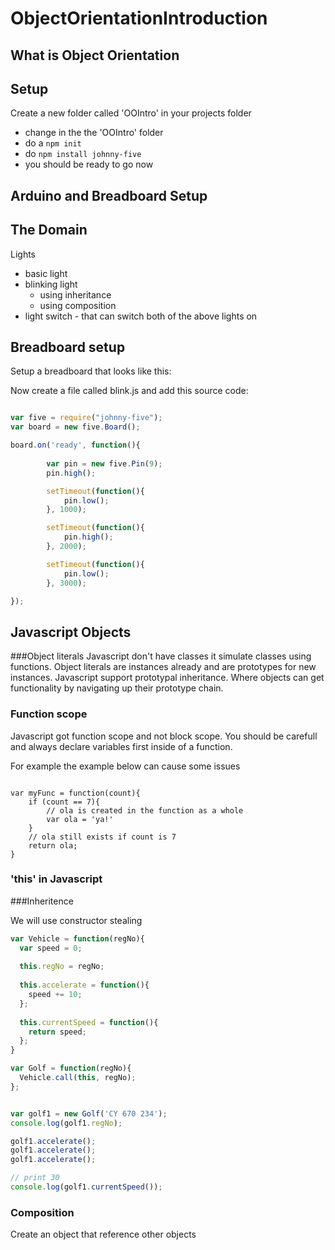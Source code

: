 # ObjectOrientationIntroduction

## What is Object Orientation

## Setup

Create a new folder called 'OOIntro' in your projects folder
* change in the the 'OOIntro' folder
* do a ```npm init```
* do ```npm install johnny-five```
* you should be ready to go now

## Arduino and Breadboard Setup

## The Domain

Lights
  * basic light
  * blinking light
    * using inheritance
    * using composition
  * light switch - that can switch both of the above lights on
  
## Breadboard setup

Setup a breadboard that looks like this:

Now create a file called blink.js and add this source code:

```javascript

var five = require("johnny-five");
var board = new five.Board();

board.on('ready', function(){
	
		var pin = new five.Pin(9);
		pin.high();

		setTimeout(function(){
			pin.low();
		}, 1000);

		setTimeout(function(){
			pin.high();
		}, 2000);

		setTimeout(function(){
			pin.low();
		}, 3000);		

});
```


## Javascript Objects

###Object literals
Javascript don't have classes it simulate classes using functions.
Object literals are instances already and are prototypes for new instances. Javascript support prototypal inheritance. Where objects can get functionality by navigating up their prototype chain.

### Function scope

Javascript got function scope and not block scope. You should be carefull and always declare variables first inside of a function.

For example the example below can cause some issues

```

var myFunc = function(count){
	if (count == 7){
		// ola is created in the function as a whole
		var ola = 'ya!'	
	}
	// ola still exists if count is 7
	return ola;
}

```

### 'this' in Javascript

###Inheritence

We will use constructor stealing

```javascript 
var Vehicle = function(regNo){
  var speed = 0;
  
  this.regNo = regNo;
  
  this.accelerate = function(){
    speed += 10;
  };
  
  this.currentSpeed = function(){
    return speed;
  };
}

var Golf = function(regNo){
  Vehicle.call(this, regNo);
};


var golf1 = new Golf('CY 670 234');
console.log(golf1.regNo);

golf1.accelerate();
golf1.accelerate();
golf1.accelerate();

// print 30
console.log(golf1.currentSpeed());


```

### Composition

Create an object that reference other objects
